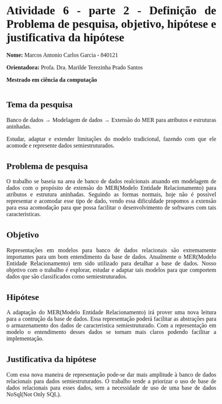 <style>
body {
    font-family: "Times New Roman", Times, serif;
    font-size: 16px;
    text-align: justify;
}
</style>

# Atividade 6 - parte 2 - Definição de Problema de pesquisa, objetivo, hipótese e justificativa da hipótese

<b>Nome:</b> Marcos Antonio Carlos Garcia - 840121

<b>Orientadora:</b> Profa. Dra. Marilde Terezinha Prado Santos

<b>Mestrado em ciência da computação</b>

#

## Tema da pesquisa

Banco de dados → Modelagem de dados → Extensão do MER para atributos e estruturas aninhadas.

Estudar, adaptar e extender limitações do modelo tradicional, fazendo com que ele acomode e represente dados semiestruturados.

## Problema de pesquisa
O trabalho se baseia na area de banco de dados realcionais atuando em modelagem de dados com o propósito de extensão do MER(Modelo Entidade Relacionamento) para atributos e estrutura aninhadas. Seguindo as formas normais, hoje não é possivel representar e acomodar esse tipo de dado, vendo essa dificuldade propomos a extensão para essa acomodação para que possa facilitar o desenvolvimento de softwares com tais caracteristicas.

## Objetivo
Representações em modelos para banco de dados relacionais são extremamente importantes para um bom entendimento da base de dados. Atualmente o MER(Modelo Entidade Relacionamento) tem sido utilizado para detalhar a base de dados. Nosso objetivo com o trabalho é explorar, estudar e adaptar tais modelos para que comportem dados que são classificados como semiestruturados.

## Hipótese
A adaptação do MER(Modelo Entidade Relacionamento) irá prover uma nova leitura para a contrução da base de dados. Essa representação poderá facilitar as abstrações para o armazenamento dos dados de caracteristica semiestruturado. Com a representação em modelo o entendimento desses dados se tornam mais claros podendo facilitar a implementação.

## Justificativa da hipótese
Com essa nova maneira de representação pode-se dar mais amplitude à banco de dados relacionais para dados semiestruturados. O trabalho tende a priorizar o uso de base de dados relacionais para esses dados, sem a necessidade de uso de uma base de dados NoSql(Not Only SQL).
